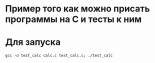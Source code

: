 # Пример того как можно присать программы на C и тесты к ним

# Для запуска

```shell
gcc -o test_calc calc.c test_calc.c; ./test_calc
```

